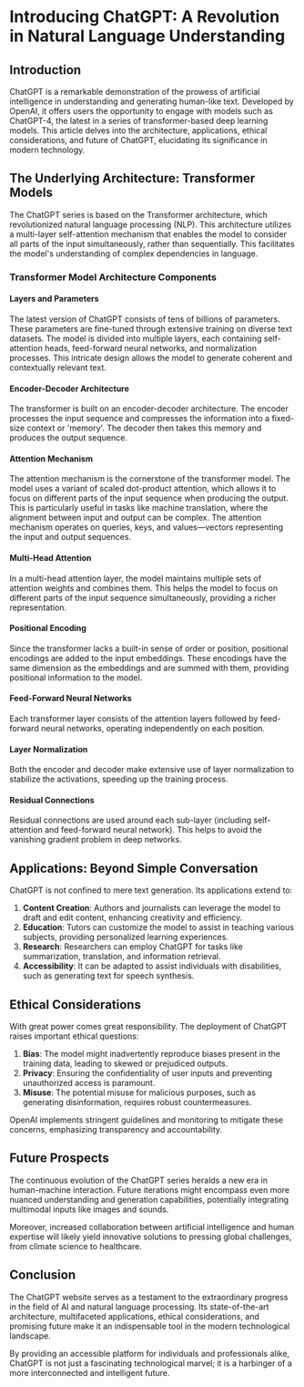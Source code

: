 # Introducing ChatGPT: A Revolution in Natural Language Understanding

## Introduction
ChatGPT is a remarkable demonstration of the prowess of artificial intelligence in understanding and generating human-like text. Developed by OpenAI, it offers users the opportunity to engage with models such as ChatGPT-4, the latest in a series of transformer-based deep learning models. This article delves into the architecture, applications, ethical considerations, and future of ChatGPT, elucidating its significance in modern technology.

## The Underlying Architecture: Transformer Models
The ChatGPT series is based on the Transformer architecture, which revolutionized natural language processing (NLP). This architecture utilizes a multi-layer self-attention mechanism that enables the model to consider all parts of the input simultaneously, rather than sequentially. This facilitates the model's understanding of complex dependencies in language.

### Transformer Model Architecture Components

#### Layers and Parameters
The latest version of ChatGPT consists of tens of billions of parameters. These parameters are fine-tuned through extensive training on diverse text datasets. The model is divided into multiple layers, each containing self-attention heads, feed-forward neural networks, and normalization processes. This intricate design allows the model to generate coherent and contextually relevant text.

#### Encoder-Decoder Architecture
The transformer is built on an encoder-decoder architecture. The encoder processes the input sequence and compresses the information into a fixed-size context or 'memory'. The decoder then takes this memory and produces the output sequence.

#### Attention Mechanism
The attention mechanism is the cornerstone of the transformer model. The model uses a variant of scaled dot-product attention, which allows it to focus on different parts of the input sequence when producing the output. This is particularly useful in tasks like machine translation, where the alignment between input and output can be complex. The attention mechanism operates on queries, keys, and values—vectors representing the input and output sequences.

#### Multi-Head Attention
In a multi-head attention layer, the model maintains multiple sets of attention weights and combines them. This helps the model to focus on different parts of the input sequence simultaneously, providing a richer representation.

#### Positional Encoding
Since the transformer lacks a built-in sense of order or position, positional encodings are added to the input embeddings. These encodings have the same dimension as the embeddings and are summed with them, providing positional information to the model.

#### Feed-Forward Neural Networks
Each transformer layer consists of the attention layers followed by feed-forward neural networks, operating independently on each position.

#### Layer Normalization
Both the encoder and decoder make extensive use of layer normalization to stabilize the activations, speeding up the training process.

#### Residual Connections
Residual connections are used around each sub-layer (including self-attention and feed-forward neural network). This helps to avoid the vanishing gradient problem in deep networks.

## Applications: Beyond Simple Conversation
ChatGPT is not confined to mere text generation. Its applications extend to:

1. **Content Creation**: Authors and journalists can leverage the model to draft and edit content, enhancing creativity and efficiency.
2. **Education**: Tutors can customize the model to assist in teaching various subjects, providing personalized learning experiences.
3. **Research**: Researchers can employ ChatGPT for tasks like summarization, translation, and information retrieval.
4. **Accessibility**: It can be adapted to assist individuals with disabilities, such as generating text for speech synthesis.

## Ethical Considerations
With great power comes great responsibility. The deployment of ChatGPT raises important ethical questions:

1. **Bias**: The model might inadvertently reproduce biases present in the training data, leading to skewed or prejudiced outputs.
2. **Privacy**: Ensuring the confidentiality of user inputs and preventing unauthorized access is paramount.
3. **Misuse**: The potential misuse for malicious purposes, such as generating disinformation, requires robust countermeasures.

OpenAI implements stringent guidelines and monitoring to mitigate these concerns, emphasizing transparency and accountability.

## Future Prospects
The continuous evolution of the ChatGPT series heralds a new era in human-machine interaction. Future iterations might encompass even more nuanced understanding and generation capabilities, potentially integrating multimodal inputs like images and sounds.

Moreover, increased collaboration between artificial intelligence and human expertise will likely yield innovative solutions to pressing global challenges, from climate science to healthcare.

## Conclusion
The ChatGPT website serves as a testament to the extraordinary progress in the field of AI and natural language processing. Its state-of-the-art architecture, multifaceted applications, ethical considerations, and promising future make it an indispensable tool in the modern technological landscape.

By providing an accessible platform for individuals and professionals alike, ChatGPT is not just a fascinating technological marvel; it is a harbinger of a more interconnected and intelligent future.
